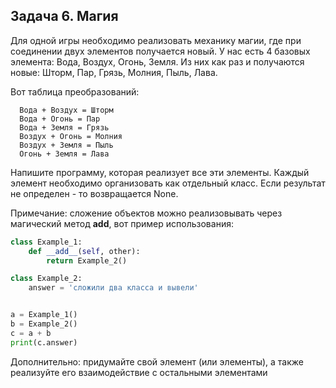 ## Задача 6. Магия
Для одной игры необходимо реализовать механику магии, где при соединении двух элементов получается новый. У нас есть 4 базовых элемента: Вода, Воздух, Огонь, Земля. Из них как раз и получаются новые: Шторм, Пар, Грязь, Молния, Пыль, Лава.

Вот таблица преобразований:
```
  Вода + Воздух = Шторм
  Вода + Огонь = Пар
  Вода + Земля = Грязь
  Воздух + Огонь = Молния
  Воздух + Земля = Пыль
  Огонь + Земля = Лава
```
Напишите программу, которая реализует все эти элементы. Каждый элемент необходимо организовать как отдельный класс. Если результат не определен - то возвращается None.

Примечание: сложение объектов можно реализовывать через магический метод __add__, вот пример использования:
````python
class Example_1:
    def __add__(self, other):
        return Example_2()

class Example_2:
    answer = 'сложили два класса и вывели'


a = Example_1()
b = Example_2()
c = a + b
print(c.answer)
````
Дополнительно: придумайте свой элемент (или элементы), а также реализуйте его взаимодействие с остальными элементами

